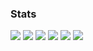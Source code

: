 ### Stats
![](https://github-profile-summary-cards.vercel.app/api/cards/profile-details?username=rta-technology&theme=onedark)
![](https://github-profile-summary-cards.vercel.app/api/cards/repos-per-language?username=rta-technology&theme=onedark)
![](https://github-profile-summary-cards.vercel.app/api/cards/most-commit-language?username=rta-technology&theme=onedark)
![](https://github-profile-summary-cards.vercel.app/api/cards/stats?username=rta-technology&theme=onedark)
![](https://github-profile-summary-cards.vercel.app/api/cards/productive-time?username=rta-technology&theme=onedark&utcOffset=9)
![](https://github-profile-trophy.vercel.app/?username=rta-technology&theme=onedark&no-frame=true&column=8)
